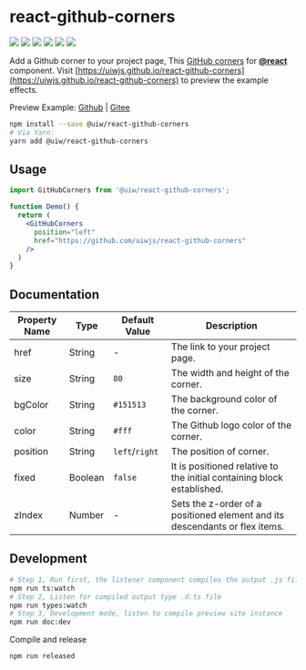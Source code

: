 react-github-corners
===

[![](https://img.shields.io/github/issues/uiwjs/react-github-corners.svg)](https://github.com/uiwjs/react-github-corners/issues)
[![](https://img.shields.io/github/forks/uiwjs/react-github-corners.svg)](https://github.com/uiwjs/react-github-corners/network)
[![](https://img.shields.io/github/stars/uiwjs/react-github-corners.svg)](https://github.com/uiwjs/react-github-corners/stargazers)
[![](https://img.shields.io/github/v/release/uiwjs/react-github-corners.svg)](https://github.com/uiwjs/react-github-corners/releases)
[![](https://img.shields.io/npm/v/@uiw/react-github-corners.svg)](https://www.npmjs.com/package/@uiw/react-github-corners)
[![](https://jaywcjlove.github.io/sb/ico/gitee.svg)](https://gitee.com/uiw/react-github-corners)

<!--dividing-->

Add a Github corner to your project page, This [GitHub corners](https://uiwjs.github.io/react-github-corners) for [**@react**](https://github.com/facebook/react) component. Visit [https://uiwjs.github.io/react-github-corners](https://uiwjs.github.io/react-github-corners) to preview the example effects.

Preview Example: [Github](https://uiwjs.github.io/react-github-corners) | [Gitee](https://uiw.gitee.io/react-github-corners/)

```bash
npm install --save @uiw/react-github-corners
# Via Yarn:
yarn add @uiw/react-github-corners
```

## Usage

```jsx
import GitHubCorners from '@uiw/react-github-corners';

function Demo() {
  return (
    <GitHubCorners
      position="left"
      href="https://github.com/uiwjs/react-github-corners"
    />
  )
}
```

## Documentation

| Property Name | Type | Default Value | Description |
| ---- | ---- | ---- | ---- |
| href | String | - | The link to your project page. |
| size | String | `80` | The width and height of the corner. |
| bgColor | String | `#151513` | The background color of the corner. |
| color | String | `#fff` | The Github logo color of the corner. |
| position | String | `left`/`right` | The position of corner. |
| fixed | Boolean | `false` | It is positioned relative to the initial containing block established. |
| zIndex | Number | - | Sets the z-order of a positioned element and its descendants or flex items. |

## Development

```bash
# Step 1, Run first, the listener component compiles the output .js file
npm run ts:watch
# Step 2, Listen for compiled output type .d.ts file
npm run types:watch
# Step 3, Development mode, listen to compile preview site instance
npm run doc:dev
```

Compile and release

```bash
npm run released
```